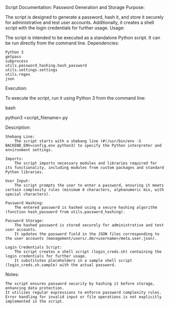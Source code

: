 Script Documentation: Password Generation and Storage
Purpose:

The script is designed to generate a password, hash it, and store it securely for administrative and test user accounts. Additionally, it creates a shell script with the login credentials for further usage.
Usage:

The script is intended to be executed as a standalone Python script. It can be run directly from the command line.
Dependencies:

    Python 3
    getpass
    subprocess
    utils.password_hashing.hash_password
    utils.settings.settings
    utils.regex
    json

Execution:

To execute the script, run it using Python 3 from the command line:

bash

python3 <script_filename>.py

Description:

    Shebang Line:
        The script starts with a shebang line (#!/usr/bin/env -S BACKEND_ENV=config.env python3) to specify the Python interpreter and environment settings.

    Imports:
        The script imports necessary modules and libraries required for its functionality, including modules from custom packages and standard Python libraries.

    User Input:
        The script prompts the user to enter a password, ensuring it meets certain complexity rules (minimum 8 characters, alphanumeric mix, with special characters).

    Password Hashing:
        The entered password is hashed using a secure hashing algorithm (function hash_password from utils.password_hashing).

    Password Storage:
        The hashed password is stored securely for administrative and test user accounts.
        It updates the password field in the JSON files corresponding to the user accounts (management/users/.dm/<username>/meta.user.json).

    Login Credentials Script:
        The script creates a shell script (login_creds.sh) containing the login credentials for further usage.
        It substitutes placeholders in a sample shell script (login_creds.sh.sample) with the actual password.

Notes:

    The script ensures password security by hashing it before storage, enhancing data protection.
    It utilizes regular expressions to enforce password complexity rules.
    Error handling for invalid input or file operations is not explicitly implemented in the script.
